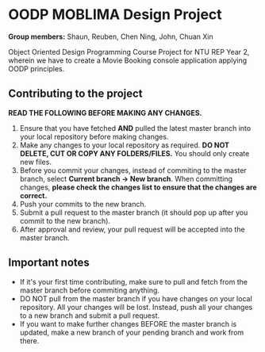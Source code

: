# OODP MOBLIMA Design Project
 **Group members:** Shaun, Reuben, Chen Ning, John, Chuan Xin
 
 Object Oriented Design Programming Course Project for NTU REP Year 2, wherein we have to create a Movie Booking console application applying OODP principles.
 
## Contributing to the project

**READ THE FOLLOWING BEFORE MAKING ANY CHANGES.**

1. Ensure that you have fetched **AND** pulled the latest master branch into your local repository before making changes.
2. Make any changes to your local repository as required. **DO NOT DELETE, CUT OR COPY ANY FOLDERS/FILES.** You should only create new files.
3. Before you commit your changes, instead of commiting to the master branch, select **Current branch -> New branch**. When committing changes, **please check the changes list to ensure that the changes are correct.**
4. Push your commits to the new branch.
5. Submit a pull request to the master branch (it should pop up after you commit to the new branch).
6. After approval and review, your pull request will be accepted into the master branch.

## Important notes

- If it's your first time contributing, make sure to pull and fetch from the master branch before commiting anything.
- DO NOT pull from the master branch if you have changes on your local repository. All your changes will be lost. Instead, push all your changes to a new branch and submit a pull request.
- If you want to make further changes BEFORE the master branch is updated, make a new branch of your pending branch and work from there.

